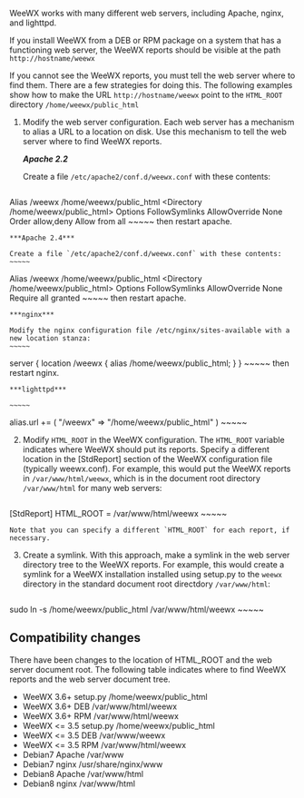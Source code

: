WeeWX works with many different web servers, including Apache, nginx, and lighttpd.

If you install WeeWX from a DEB or RPM package on a system that has a functioning web server, the WeeWX reports should be visible at the path `http://hostname/weewx`

If you cannot see the WeeWX reports, you must tell the web server where to find them.  There are a few strategies for doing this.  The following examples show how to make the URL `http://hostname/weewx` point to the `HTML_ROOT` directory `/home/weewx/public_html`

1. Modify the web server configuration.  Each web server has a mechanism to alias a URL to a location on disk.  Use this mechanism to tell the web server where to find WeeWX reports.

    ***Apache 2.2***

    Create a file `/etc/apache2/conf.d/weewx.conf` with these contents:
    ~~~~~
Alias /weewx /home/weewx/public_html
<Directory /home/weewx/public_html>
  Options FollowSymlinks
  AllowOverride None
  Order allow,deny
  Allow from all
</Directory>
    ~~~~~
    then restart apache.

    ***Apache 2.4***

    Create a file `/etc/apache2/conf.d/weewx.conf` with these contents:
    ~~~~~
Alias /weewx /home/weewx/public_html
<Directory /home/weewx/public_html>
  Options FollowSymlinks
  AllowOverride None
  Require all granted
</Directory>
    ~~~~~
    then restart apache.

    ***nginx***

    Modify the nginx configuration file /etc/nginx/sites-available with a new location stanza:
    ~~~~~
server {
  location /weewx {
    alias /home/weewx/public_html;
  }
}
    ~~~~~
    then restart nginx.

    ***lighttpd***

    ~~~~~
alias.url += ( "/weewx" => "/home/weewx/public_html" )
    ~~~~~

2. Modify `HTML_ROOT` in the WeeWX configuration.  The `HTML_ROOT` variable indicates where WeeWX should put its reports.  Specify a different location in the [StdReport] section of the WeeWX configuration file (typically weewx.conf).  For example, this would put the WeeWX reports in `/var/www/html/weewx`, which is in the document root directory `/var/www/html` for many web servers:

    ~~~~~
[StdReport]
    HTML_ROOT = /var/www/html/weewx
    ~~~~~

    Note that you can specify a different `HTML_ROOT` for each report, if necessary.

3. Create a symlink.  With this approach, make a symlink in the web server directory tree to the WeeWX reports.  For example, this would create a symlink for a WeeWX installation installed using setup.py to the `weewx` directory in the standard document root directdory `/var/www/html`:

    ~~~~~
sudo ln -s /home/weewx/public_html /var/www/html/weewx
    ~~~~~

## Compatibility changes

There have been changes to the location of HTML_ROOT and the web server document root.  The following table indicates where to find WeeWX reports and the web server document tree.

- WeeWX 3.6+ setup.py /home/weewx/public_html
- WeeWX 3.6+ DEB /var/www/html/weewx
- WeeWX 3.6+ RPM /var/www/html/weewx
- WeeWX <= 3.5 setup.py /home/weewx/public_html
- WeeWX <= 3.5 DEB /var/www/weewx
- WeeWX <= 3.5 RPM /var/www/html/weewx
- Debian7 Apache /var/www
- Debian7 nginx /usr/share/nginx/www
- Debian8 Apache /var/www/html
- Debian8 nginx /var/www/html
